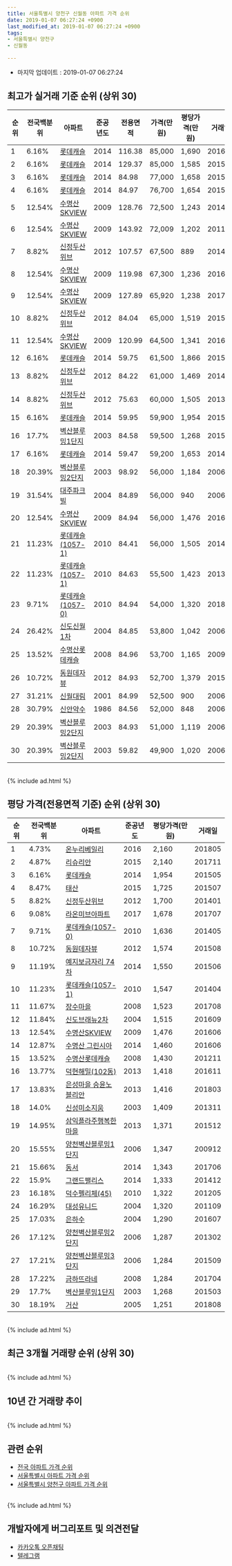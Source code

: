 ```yaml
---
title: 서울특별시 양천구 신월동 아파트 가격 순위
date: 2019-01-07 06:27:24 +0900
last_modified_at: 2019-01-07 06:27:24 +0900
tags:
- 서울특별시 양천구
- 신월동

---
```


* 마지막 업데이트 : 2019-01-07 06:27:24

## 최고가 실거래 기준 순위 (상위 30)


|순위|전국백분위|아파트|준공년도|전용면적|가격(만원)|평당가격(만원)|거래일|
|---|---|---|---|---|---|---|---|
|1|6.16%|[롯데캐슬](https://search.naver.com/search.naver?query=%EC%84%9C%EC%9A%B8%ED%8A%B9%EB%B3%84%EC%8B%9C+%EC%96%91%EC%B2%9C%EA%B5%AC+%EC%8B%A0%EC%9B%94%EB%8F%99+%EB%A1%AF%EB%8D%B0%EC%BA%90%EC%8A%AC)|2014|116.38|85,000|1,690|201603|
|2|6.16%|[롯데캐슬](https://search.naver.com/search.naver?query=%EC%84%9C%EC%9A%B8%ED%8A%B9%EB%B3%84%EC%8B%9C+%EC%96%91%EC%B2%9C%EA%B5%AC+%EC%8B%A0%EC%9B%94%EB%8F%99+%EB%A1%AF%EB%8D%B0%EC%BA%90%EC%8A%AC)|2014|129.37|85,000|1,585|201502|
|3|6.16%|[롯데캐슬](https://search.naver.com/search.naver?query=%EC%84%9C%EC%9A%B8%ED%8A%B9%EB%B3%84%EC%8B%9C+%EC%96%91%EC%B2%9C%EA%B5%AC+%EC%8B%A0%EC%9B%94%EB%8F%99+%EB%A1%AF%EB%8D%B0%EC%BA%90%EC%8A%AC)|2014|84.98|77,000|1,658|201501|
|4|6.16%|[롯데캐슬](https://search.naver.com/search.naver?query=%EC%84%9C%EC%9A%B8%ED%8A%B9%EB%B3%84%EC%8B%9C+%EC%96%91%EC%B2%9C%EA%B5%AC+%EC%8B%A0%EC%9B%94%EB%8F%99+%EB%A1%AF%EB%8D%B0%EC%BA%90%EC%8A%AC)|2014|84.97|76,700|1,654|201501|
|5|12.54%|[수명산SKVIEW](https://search.naver.com/search.naver?query=%EC%84%9C%EC%9A%B8%ED%8A%B9%EB%B3%84%EC%8B%9C+%EC%96%91%EC%B2%9C%EA%B5%AC+%EC%8B%A0%EC%9B%94%EB%8F%99+%EC%88%98%EB%AA%85%EC%82%B0SKVIEW)|2009|128.76|72,500|1,243|201404|
|6|12.54%|[수명산SKVIEW](https://search.naver.com/search.naver?query=%EC%84%9C%EC%9A%B8%ED%8A%B9%EB%B3%84%EC%8B%9C+%EC%96%91%EC%B2%9C%EA%B5%AC+%EC%8B%A0%EC%9B%94%EB%8F%99+%EC%88%98%EB%AA%85%EC%82%B0SKVIEW)|2009|143.92|72,009|1,202|201104|
|7|8.82%|[신정두산위브](https://search.naver.com/search.naver?query=%EC%84%9C%EC%9A%B8%ED%8A%B9%EB%B3%84%EC%8B%9C+%EC%96%91%EC%B2%9C%EA%B5%AC+%EC%8B%A0%EC%9B%94%EB%8F%99+%EC%8B%A0%EC%A0%95%EB%91%90%EC%82%B0%EC%9C%84%EB%B8%8C)|2012|107.57|67,500|889|201401|
|8|12.54%|[수명산SKVIEW](https://search.naver.com/search.naver?query=%EC%84%9C%EC%9A%B8%ED%8A%B9%EB%B3%84%EC%8B%9C+%EC%96%91%EC%B2%9C%EA%B5%AC+%EC%8B%A0%EC%9B%94%EB%8F%99+%EC%88%98%EB%AA%85%EC%82%B0SKVIEW)|2009|119.98|67,300|1,236|201603|
|9|12.54%|[수명산SKVIEW](https://search.naver.com/search.naver?query=%EC%84%9C%EC%9A%B8%ED%8A%B9%EB%B3%84%EC%8B%9C+%EC%96%91%EC%B2%9C%EA%B5%AC+%EC%8B%A0%EC%9B%94%EB%8F%99+%EC%88%98%EB%AA%85%EC%82%B0SKVIEW)|2009|127.89|65,920|1,238|201711|
|10|8.82%|[신정두산위브](https://search.naver.com/search.naver?query=%EC%84%9C%EC%9A%B8%ED%8A%B9%EB%B3%84%EC%8B%9C+%EC%96%91%EC%B2%9C%EA%B5%AC+%EC%8B%A0%EC%9B%94%EB%8F%99+%EC%8B%A0%EC%A0%95%EB%91%90%EC%82%B0%EC%9C%84%EB%B8%8C)|2012|84.04|65,000|1,519|201511|
|11|12.54%|[수명산SKVIEW](https://search.naver.com/search.naver?query=%EC%84%9C%EC%9A%B8%ED%8A%B9%EB%B3%84%EC%8B%9C+%EC%96%91%EC%B2%9C%EA%B5%AC+%EC%8B%A0%EC%9B%94%EB%8F%99+%EC%88%98%EB%AA%85%EC%82%B0SKVIEW)|2009|120.99|64,500|1,341|201607|
|12|6.16%|[롯데캐슬](https://search.naver.com/search.naver?query=%EC%84%9C%EC%9A%B8%ED%8A%B9%EB%B3%84%EC%8B%9C+%EC%96%91%EC%B2%9C%EA%B5%AC+%EC%8B%A0%EC%9B%94%EB%8F%99+%EB%A1%AF%EB%8D%B0%EC%BA%90%EC%8A%AC)|2014|59.75|61,500|1,866|201508|
|13|8.82%|[신정두산위브](https://search.naver.com/search.naver?query=%EC%84%9C%EC%9A%B8%ED%8A%B9%EB%B3%84%EC%8B%9C+%EC%96%91%EC%B2%9C%EA%B5%AC+%EC%8B%A0%EC%9B%94%EB%8F%99+%EC%8B%A0%EC%A0%95%EB%91%90%EC%82%B0%EC%9C%84%EB%B8%8C)|2012|84.22|61,000|1,469|201403|
|14|8.82%|[신정두산위브](https://search.naver.com/search.naver?query=%EC%84%9C%EC%9A%B8%ED%8A%B9%EB%B3%84%EC%8B%9C+%EC%96%91%EC%B2%9C%EA%B5%AC+%EC%8B%A0%EC%9B%94%EB%8F%99+%EC%8B%A0%EC%A0%95%EB%91%90%EC%82%B0%EC%9C%84%EB%B8%8C)|2012|75.63|60,000|1,505|201309|
|15|6.16%|[롯데캐슬](https://search.naver.com/search.naver?query=%EC%84%9C%EC%9A%B8%ED%8A%B9%EB%B3%84%EC%8B%9C+%EC%96%91%EC%B2%9C%EA%B5%AC+%EC%8B%A0%EC%9B%94%EB%8F%99+%EB%A1%AF%EB%8D%B0%EC%BA%90%EC%8A%AC)|2014|59.95|59,900|1,954|201505|
|16|17.7%|[벽산블루밍1단지](https://search.naver.com/search.naver?query=%EC%84%9C%EC%9A%B8%ED%8A%B9%EB%B3%84%EC%8B%9C+%EC%96%91%EC%B2%9C%EA%B5%AC+%EC%8B%A0%EC%9B%94%EB%8F%99+%EB%B2%BD%EC%82%B0%EB%B8%94%EB%A3%A8%EB%B0%8D1%EB%8B%A8%EC%A7%80)|2003|84.58|59,500|1,268|201503|
|17|6.16%|[롯데캐슬](https://search.naver.com/search.naver?query=%EC%84%9C%EC%9A%B8%ED%8A%B9%EB%B3%84%EC%8B%9C+%EC%96%91%EC%B2%9C%EA%B5%AC+%EC%8B%A0%EC%9B%94%EB%8F%99+%EB%A1%AF%EB%8D%B0%EC%BA%90%EC%8A%AC)|2014|59.47|59,200|1,653|201412|
|18|20.39%|[벽산블루밍2단지](https://search.naver.com/search.naver?query=%EC%84%9C%EC%9A%B8%ED%8A%B9%EB%B3%84%EC%8B%9C+%EC%96%91%EC%B2%9C%EA%B5%AC+%EC%8B%A0%EC%9B%94%EB%8F%99+%EB%B2%BD%EC%82%B0%EB%B8%94%EB%A3%A8%EB%B0%8D2%EB%8B%A8%EC%A7%80)|2003|98.92|56,000|1,184|200610|
|19|31.54%|[대주파크빌](https://search.naver.com/search.naver?query=%EC%84%9C%EC%9A%B8%ED%8A%B9%EB%B3%84%EC%8B%9C+%EC%96%91%EC%B2%9C%EA%B5%AC+%EC%8B%A0%EC%9B%94%EB%8F%99+%EB%8C%80%EC%A3%BC%ED%8C%8C%ED%81%AC%EB%B9%8C)|2004|84.89|56,000|940|200603|
|20|12.54%|[수명산SKVIEW](https://search.naver.com/search.naver?query=%EC%84%9C%EC%9A%B8%ED%8A%B9%EB%B3%84%EC%8B%9C+%EC%96%91%EC%B2%9C%EA%B5%AC+%EC%8B%A0%EC%9B%94%EB%8F%99+%EC%88%98%EB%AA%85%EC%82%B0SKVIEW)|2009|84.94|56,000|1,476|201606|
|21|11.23%|[롯데캐슬(1057-1)](https://search.naver.com/search.naver?query=%EC%84%9C%EC%9A%B8%ED%8A%B9%EB%B3%84%EC%8B%9C+%EC%96%91%EC%B2%9C%EA%B5%AC+%EC%8B%A0%EC%9B%94%EB%8F%99+%EB%A1%AF%EB%8D%B0%EC%BA%90%EC%8A%AC%281057-1%29)|2010|84.41|56,000|1,505|201402|
|22|11.23%|[롯데캐슬(1057-1)](https://search.naver.com/search.naver?query=%EC%84%9C%EC%9A%B8%ED%8A%B9%EB%B3%84%EC%8B%9C+%EC%96%91%EC%B2%9C%EA%B5%AC+%EC%8B%A0%EC%9B%94%EB%8F%99+%EB%A1%AF%EB%8D%B0%EC%BA%90%EC%8A%AC%281057-1%29)|2010|84.63|55,500|1,423|201312|
|23|9.71%|[롯데캐슬(1057-0)](https://search.naver.com/search.naver?query=%EC%84%9C%EC%9A%B8%ED%8A%B9%EB%B3%84%EC%8B%9C+%EC%96%91%EC%B2%9C%EA%B5%AC+%EC%8B%A0%EC%9B%94%EB%8F%99+%EB%A1%AF%EB%8D%B0%EC%BA%90%EC%8A%AC%281057-0%29)|2010|84.94|54,000|1,320|201804|
|24|26.42%|[신도신월1차](https://search.naver.com/search.naver?query=%EC%84%9C%EC%9A%B8%ED%8A%B9%EB%B3%84%EC%8B%9C+%EC%96%91%EC%B2%9C%EA%B5%AC+%EC%8B%A0%EC%9B%94%EB%8F%99+%EC%8B%A0%EB%8F%84%EC%8B%A0%EC%9B%941%EC%B0%A8)|2004|84.85|53,800|1,042|200604|
|25|13.52%|[수명산롯데캐슬](https://search.naver.com/search.naver?query=%EC%84%9C%EC%9A%B8%ED%8A%B9%EB%B3%84%EC%8B%9C+%EC%96%91%EC%B2%9C%EA%B5%AC+%EC%8B%A0%EC%9B%94%EB%8F%99+%EC%88%98%EB%AA%85%EC%82%B0%EB%A1%AF%EB%8D%B0%EC%BA%90%EC%8A%AC)|2008|84.96|53,700|1,165|200905|
|26|10.72%|[동원데자뷰](https://search.naver.com/search.naver?query=%EC%84%9C%EC%9A%B8%ED%8A%B9%EB%B3%84%EC%8B%9C+%EC%96%91%EC%B2%9C%EA%B5%AC+%EC%8B%A0%EC%9B%94%EB%8F%99+%EB%8F%99%EC%9B%90%EB%8D%B0%EC%9E%90%EB%B7%B0)|2012|84.93|52,700|1,379|201505|
|27|31.21%|[신월대림](https://search.naver.com/search.naver?query=%EC%84%9C%EC%9A%B8%ED%8A%B9%EB%B3%84%EC%8B%9C+%EC%96%91%EC%B2%9C%EA%B5%AC+%EC%8B%A0%EC%9B%94%EB%8F%99+%EC%8B%A0%EC%9B%94%EB%8C%80%EB%A6%BC)|2001|84.99|52,500|900|200609|
|28|30.79%|[신안약수](https://search.naver.com/search.naver?query=%EC%84%9C%EC%9A%B8%ED%8A%B9%EB%B3%84%EC%8B%9C+%EC%96%91%EC%B2%9C%EA%B5%AC+%EC%8B%A0%EC%9B%94%EB%8F%99+%EC%8B%A0%EC%95%88%EC%95%BD%EC%88%98)|1986|84.56|52,000|848|200603|
|29|20.39%|[벽산블루밍2단지](https://search.naver.com/search.naver?query=%EC%84%9C%EC%9A%B8%ED%8A%B9%EB%B3%84%EC%8B%9C+%EC%96%91%EC%B2%9C%EA%B5%AC+%EC%8B%A0%EC%9B%94%EB%8F%99+%EB%B2%BD%EC%82%B0%EB%B8%94%EB%A3%A8%EB%B0%8D2%EB%8B%A8%EC%A7%80)|2003|84.93|51,000|1,119|200607|
|30|20.39%|[벽산블루밍2단지](https://search.naver.com/search.naver?query=%EC%84%9C%EC%9A%B8%ED%8A%B9%EB%B3%84%EC%8B%9C+%EC%96%91%EC%B2%9C%EA%B5%AC+%EC%8B%A0%EC%9B%94%EB%8F%99+%EB%B2%BD%EC%82%B0%EB%B8%94%EB%A3%A8%EB%B0%8D2%EB%8B%A8%EC%A7%80)|2003|59.82|49,900|1,020|200604|


<br>
{% include ad.html %}
<br>

## 평당 가격(전용면적 기준) 순위 (상위 30)


|순위|전국백분위|아파트|준공년도|평당가격(만원)|거래일|
|---|---|---|---|---|---|
|1|4.73%|[온누리베일리](https://search.naver.com/search.naver?query=%EC%84%9C%EC%9A%B8%ED%8A%B9%EB%B3%84%EC%8B%9C+%EC%96%91%EC%B2%9C%EA%B5%AC+%EC%8B%A0%EC%9B%94%EB%8F%99+%EC%98%A8%EB%88%84%EB%A6%AC%EB%B2%A0%EC%9D%BC%EB%A6%AC)|2016|2,160|201805|
|2|4.87%|[리슈리안](https://search.naver.com/search.naver?query=%EC%84%9C%EC%9A%B8%ED%8A%B9%EB%B3%84%EC%8B%9C+%EC%96%91%EC%B2%9C%EA%B5%AC+%EC%8B%A0%EC%9B%94%EB%8F%99+%EB%A6%AC%EC%8A%88%EB%A6%AC%EC%95%88)|2015|2,140|201711|
|3|6.16%|[롯데캐슬](https://search.naver.com/search.naver?query=%EC%84%9C%EC%9A%B8%ED%8A%B9%EB%B3%84%EC%8B%9C+%EC%96%91%EC%B2%9C%EA%B5%AC+%EC%8B%A0%EC%9B%94%EB%8F%99+%EB%A1%AF%EB%8D%B0%EC%BA%90%EC%8A%AC)|2014|1,954|201505|
|4|8.47%|[태산](https://search.naver.com/search.naver?query=%EC%84%9C%EC%9A%B8%ED%8A%B9%EB%B3%84%EC%8B%9C+%EC%96%91%EC%B2%9C%EA%B5%AC+%EC%8B%A0%EC%9B%94%EB%8F%99+%ED%83%9C%EC%82%B0)|2015|1,725|201507|
|5|8.82%|[신정두산위브](https://search.naver.com/search.naver?query=%EC%84%9C%EC%9A%B8%ED%8A%B9%EB%B3%84%EC%8B%9C+%EC%96%91%EC%B2%9C%EA%B5%AC+%EC%8B%A0%EC%9B%94%EB%8F%99+%EC%8B%A0%EC%A0%95%EB%91%90%EC%82%B0%EC%9C%84%EB%B8%8C)|2012|1,700|201401|
|6|9.08%|[라온미브아파트](https://search.naver.com/search.naver?query=%EC%84%9C%EC%9A%B8%ED%8A%B9%EB%B3%84%EC%8B%9C+%EC%96%91%EC%B2%9C%EA%B5%AC+%EC%8B%A0%EC%9B%94%EB%8F%99+%EB%9D%BC%EC%98%A8%EB%AF%B8%EB%B8%8C%EC%95%84%ED%8C%8C%ED%8A%B8)|2017|1,678|201707|
|7|9.71%|[롯데캐슬(1057-0)](https://search.naver.com/search.naver?query=%EC%84%9C%EC%9A%B8%ED%8A%B9%EB%B3%84%EC%8B%9C+%EC%96%91%EC%B2%9C%EA%B5%AC+%EC%8B%A0%EC%9B%94%EB%8F%99+%EB%A1%AF%EB%8D%B0%EC%BA%90%EC%8A%AC%281057-0%29)|2010|1,636|201405|
|8|10.72%|[동원데자뷰](https://search.naver.com/search.naver?query=%EC%84%9C%EC%9A%B8%ED%8A%B9%EB%B3%84%EC%8B%9C+%EC%96%91%EC%B2%9C%EA%B5%AC+%EC%8B%A0%EC%9B%94%EB%8F%99+%EB%8F%99%EC%9B%90%EB%8D%B0%EC%9E%90%EB%B7%B0)|2012|1,574|201508|
|9|11.19%|[예지보금자리 74차](https://search.naver.com/search.naver?query=%EC%84%9C%EC%9A%B8%ED%8A%B9%EB%B3%84%EC%8B%9C+%EC%96%91%EC%B2%9C%EA%B5%AC+%EC%8B%A0%EC%9B%94%EB%8F%99+%EC%98%88%EC%A7%80%EB%B3%B4%EA%B8%88%EC%9E%90%EB%A6%AC+74%EC%B0%A8)|2014|1,550|201506|
|10|11.23%|[롯데캐슬(1057-1)](https://search.naver.com/search.naver?query=%EC%84%9C%EC%9A%B8%ED%8A%B9%EB%B3%84%EC%8B%9C+%EC%96%91%EC%B2%9C%EA%B5%AC+%EC%8B%A0%EC%9B%94%EB%8F%99+%EB%A1%AF%EB%8D%B0%EC%BA%90%EC%8A%AC%281057-1%29)|2010|1,547|201404|
|11|11.67%|[장수마을](https://search.naver.com/search.naver?query=%EC%84%9C%EC%9A%B8%ED%8A%B9%EB%B3%84%EC%8B%9C+%EC%96%91%EC%B2%9C%EA%B5%AC+%EC%8B%A0%EC%9B%94%EB%8F%99+%EC%9E%A5%EC%88%98%EB%A7%88%EC%9D%84)|2008|1,523|201708|
|12|11.84%|[신도브래뉴2차](https://search.naver.com/search.naver?query=%EC%84%9C%EC%9A%B8%ED%8A%B9%EB%B3%84%EC%8B%9C+%EC%96%91%EC%B2%9C%EA%B5%AC+%EC%8B%A0%EC%9B%94%EB%8F%99+%EC%8B%A0%EB%8F%84%EB%B8%8C%EB%9E%98%EB%89%B42%EC%B0%A8)|2004|1,515|201609|
|13|12.54%|[수명산SKVIEW](https://search.naver.com/search.naver?query=%EC%84%9C%EC%9A%B8%ED%8A%B9%EB%B3%84%EC%8B%9C+%EC%96%91%EC%B2%9C%EA%B5%AC+%EC%8B%A0%EC%9B%94%EB%8F%99+%EC%88%98%EB%AA%85%EC%82%B0SKVIEW)|2009|1,476|201606|
|14|12.87%|[수명산 그린시아](https://search.naver.com/search.naver?query=%EC%84%9C%EC%9A%B8%ED%8A%B9%EB%B3%84%EC%8B%9C+%EC%96%91%EC%B2%9C%EA%B5%AC+%EC%8B%A0%EC%9B%94%EB%8F%99+%EC%88%98%EB%AA%85%EC%82%B0+%EA%B7%B8%EB%A6%B0%EC%8B%9C%EC%95%84)|2014|1,460|201606|
|15|13.52%|[수명산롯데캐슬](https://search.naver.com/search.naver?query=%EC%84%9C%EC%9A%B8%ED%8A%B9%EB%B3%84%EC%8B%9C+%EC%96%91%EC%B2%9C%EA%B5%AC+%EC%8B%A0%EC%9B%94%EB%8F%99+%EC%88%98%EB%AA%85%EC%82%B0%EB%A1%AF%EB%8D%B0%EC%BA%90%EC%8A%AC)|2008|1,430|201211|
|16|13.77%|[덕현해밀(102동)](https://search.naver.com/search.naver?query=%EC%84%9C%EC%9A%B8%ED%8A%B9%EB%B3%84%EC%8B%9C+%EC%96%91%EC%B2%9C%EA%B5%AC+%EC%8B%A0%EC%9B%94%EB%8F%99+%EB%8D%95%ED%98%84%ED%95%B4%EB%B0%80%28102%EB%8F%99%29)|2013|1,418|201611|
|17|13.83%|[은성마을 승윤노블리안](https://search.naver.com/search.naver?query=%EC%84%9C%EC%9A%B8%ED%8A%B9%EB%B3%84%EC%8B%9C+%EC%96%91%EC%B2%9C%EA%B5%AC+%EC%8B%A0%EC%9B%94%EB%8F%99+%EC%9D%80%EC%84%B1%EB%A7%88%EC%9D%84+%EC%8A%B9%EC%9C%A4%EB%85%B8%EB%B8%94%EB%A6%AC%EC%95%88)|2013|1,416|201803|
|18|14.0%|[신성미소지움](https://search.naver.com/search.naver?query=%EC%84%9C%EC%9A%B8%ED%8A%B9%EB%B3%84%EC%8B%9C+%EC%96%91%EC%B2%9C%EA%B5%AC+%EC%8B%A0%EC%9B%94%EB%8F%99+%EC%8B%A0%EC%84%B1%EB%AF%B8%EC%86%8C%EC%A7%80%EC%9B%80)|2003|1,409|201311|
|19|14.95%|[삼익플라주행복한마을](https://search.naver.com/search.naver?query=%EC%84%9C%EC%9A%B8%ED%8A%B9%EB%B3%84%EC%8B%9C+%EC%96%91%EC%B2%9C%EA%B5%AC+%EC%8B%A0%EC%9B%94%EB%8F%99+%EC%82%BC%EC%9D%B5%ED%94%8C%EB%9D%BC%EC%A3%BC%ED%96%89%EB%B3%B5%ED%95%9C%EB%A7%88%EC%9D%84)|2013|1,371|201512|
|20|15.55%|[양천벽산블루밍1단지](https://search.naver.com/search.naver?query=%EC%84%9C%EC%9A%B8%ED%8A%B9%EB%B3%84%EC%8B%9C+%EC%96%91%EC%B2%9C%EA%B5%AC+%EC%8B%A0%EC%9B%94%EB%8F%99+%EC%96%91%EC%B2%9C%EB%B2%BD%EC%82%B0%EB%B8%94%EB%A3%A8%EB%B0%8D1%EB%8B%A8%EC%A7%80)|2006|1,347|200912|
|21|15.66%|[동서](https://search.naver.com/search.naver?query=%EC%84%9C%EC%9A%B8%ED%8A%B9%EB%B3%84%EC%8B%9C+%EC%96%91%EC%B2%9C%EA%B5%AC+%EC%8B%A0%EC%9B%94%EB%8F%99+%EB%8F%99%EC%84%9C)|2014|1,343|201706|
|22|15.9%|[그랜드팰리스](https://search.naver.com/search.naver?query=%EC%84%9C%EC%9A%B8%ED%8A%B9%EB%B3%84%EC%8B%9C+%EC%96%91%EC%B2%9C%EA%B5%AC+%EC%8B%A0%EC%9B%94%EB%8F%99+%EA%B7%B8%EB%9E%9C%EB%93%9C%ED%8C%B0%EB%A6%AC%EC%8A%A4)|2014|1,333|201412|
|23|16.18%|[덕수펠리체(45)](https://search.naver.com/search.naver?query=%EC%84%9C%EC%9A%B8%ED%8A%B9%EB%B3%84%EC%8B%9C+%EC%96%91%EC%B2%9C%EA%B5%AC+%EC%8B%A0%EC%9B%94%EB%8F%99+%EB%8D%95%EC%88%98%ED%8E%A0%EB%A6%AC%EC%B2%B4%2845%29)|2010|1,322|201205|
|24|16.29%|[대성유니드](https://search.naver.com/search.naver?query=%EC%84%9C%EC%9A%B8%ED%8A%B9%EB%B3%84%EC%8B%9C+%EC%96%91%EC%B2%9C%EA%B5%AC+%EC%8B%A0%EC%9B%94%EB%8F%99+%EB%8C%80%EC%84%B1%EC%9C%A0%EB%8B%88%EB%93%9C)|2004|1,320|201109|
|25|17.03%|[은하수](https://search.naver.com/search.naver?query=%EC%84%9C%EC%9A%B8%ED%8A%B9%EB%B3%84%EC%8B%9C+%EC%96%91%EC%B2%9C%EA%B5%AC+%EC%8B%A0%EC%9B%94%EB%8F%99+%EC%9D%80%ED%95%98%EC%88%98)|2004|1,290|201607|
|26|17.12%|[양천벽산블루밍2단지](https://search.naver.com/search.naver?query=%EC%84%9C%EC%9A%B8%ED%8A%B9%EB%B3%84%EC%8B%9C+%EC%96%91%EC%B2%9C%EA%B5%AC+%EC%8B%A0%EC%9B%94%EB%8F%99+%EC%96%91%EC%B2%9C%EB%B2%BD%EC%82%B0%EB%B8%94%EB%A3%A8%EB%B0%8D2%EB%8B%A8%EC%A7%80)|2006|1,287|201302|
|27|17.21%|[양천벽산블루밍3단지](https://search.naver.com/search.naver?query=%EC%84%9C%EC%9A%B8%ED%8A%B9%EB%B3%84%EC%8B%9C+%EC%96%91%EC%B2%9C%EA%B5%AC+%EC%8B%A0%EC%9B%94%EB%8F%99+%EC%96%91%EC%B2%9C%EB%B2%BD%EC%82%B0%EB%B8%94%EB%A3%A8%EB%B0%8D3%EB%8B%A8%EC%A7%80)|2006|1,284|201509|
|28|17.22%|[금하뜨라네](https://search.naver.com/search.naver?query=%EC%84%9C%EC%9A%B8%ED%8A%B9%EB%B3%84%EC%8B%9C+%EC%96%91%EC%B2%9C%EA%B5%AC+%EC%8B%A0%EC%9B%94%EB%8F%99+%EA%B8%88%ED%95%98%EB%9C%A8%EB%9D%BC%EB%84%A4)|2008|1,284|201704|
|29|17.7%|[벽산블루밍1단지](https://search.naver.com/search.naver?query=%EC%84%9C%EC%9A%B8%ED%8A%B9%EB%B3%84%EC%8B%9C+%EC%96%91%EC%B2%9C%EA%B5%AC+%EC%8B%A0%EC%9B%94%EB%8F%99+%EB%B2%BD%EC%82%B0%EB%B8%94%EB%A3%A8%EB%B0%8D1%EB%8B%A8%EC%A7%80)|2003|1,268|201503|
|30|18.19%|[거산](https://search.naver.com/search.naver?query=%EC%84%9C%EC%9A%B8%ED%8A%B9%EB%B3%84%EC%8B%9C+%EC%96%91%EC%B2%9C%EA%B5%AC+%EC%8B%A0%EC%9B%94%EB%8F%99+%EA%B1%B0%EC%82%B0)|2005|1,251|201808|


<br>
{% include ad.html %}
<br>

## 최근 3개월 거래량 순위 (상위 30)


<div style="width:100%;">
    <canvas id="deal_count_ranking" height="286"></canvas>
</div>


<script>
new Chart(document.getElementById("deal_count_ranking"), {
    type: 'horizontalBar',
    data: {
        labels: ['신월시영', '신안파크', '길훈', '유림웰스빌', '코아루2단지', '벽산블루밍1단지', '태헌(신월프라자)', '금강', '신안약수', '은성', '빛여울', '삼익플라주', '청송', '그린아트빌', '환희', '금용', '탑건진선미', '보금자리', '코아루1단지', '수명산SKVIEW', '금하뜨라네', '롯데캐슬'],
        datasets: [{
            label: '실거래 수',
            data: [6, 3, 2, 2, 2, 1, 1, 1, 1, 1, 1, 1, 1, 1, 1, 1, 1, 1, 1, 1, 1, 1],
            borderColor: "rgba(255, 0, 128, 1)",
            backgroundColor: "rgba(255, 0, 128, 0.5)",
            fill: false,
        }]
    },
    options: {
        responsive: true,
        title: {
            display: true,
            text: '최근 3개월 거래량 순위'
        },
        tooltips: {
            mode: 'index',
            intersect: false,
            callbacks: {
                title: function(tooltipItems, data) {
                    return "실거래 수:";
                },
                label: function(tooltipItem, data) {
                    return data.labels[tooltipItem.index] + ": " + tooltipItem.xLabel;
                }
            }
        },
        hover: {
            mode: 'nearest',
            intersect: true
        },
        scales: {
            xAxes: [{
                display: true,
                scaleLabel: {
                    display: true,
                    labelString: '실거래 수'
                },
                ticks: {
                    suggestedMin: 0,
                }
            }],
            yAxes: [{
                display: true,
                ticks: {
                    autoSkip: false,
                    callback: function(value, index, values) {
                        if (value.length > 15)
                            return value.substr(0, 13) + "...";
                        else
                            return value;
                    }
                },
                scaleLabel: {
                    display: false,
                }
            }]
        }
    }
});

</script>


<br>
{% include ad.html %}
<br>

## 10년 간 거래량 추이


<div style="width:100%;">
    <canvas id="deal_progress" height="250"></canvas>
</div>

<script>
new Chart(document.getElementById("deal_progress"), {
    type: 'line',
    data: {
        labels: ['200901','200902','200903','200904','200905','200906','200907','200908','200909','200910','200911','200912','201001','201002','201003','201004','201005','201006','201007','201008','201009','201010','201011','201012','201101','201102','201103','201104','201105','201106','201107','201108','201109','201110','201111','201112','201201','201202','201203','201204','201205','201206','201207','201208','201209','201210','201211','201212','201301','201302','201303','201304','201305','201306','201307','201308','201309','201310','201311','201312','201401','201402','201403','201404','201405','201406','201407','201408','201409','201410','201411','201412','201501','201502','201503','201504','201505','201506','201507','201508','201509','201510','201511','201512','201601','201602','201603','201604','201605','201606','201607','201608','201609','201610','201611','201612','201701','201702','201703','201704','201705','201706','201707','201708','201709','201710','201711','201712','201801','201802','201803','201804','201805','201806','201807','201808','201809','201810','201811','201812','201901'],
        datasets: [{
            label: '실거래 수',
            pointRadius: 1,
            data: [19, 33, 38, 52, 68, 68, 78, 106, 113, 73, 48, 39, 61, 46, 53, 39, 30, 29, 25, 27, 31, 45, 57, 61, 65, 71, 80, 48, 42, 29, 31, 57, 58, 46, 30, 28, 24, 34, 40, 46, 35, 27, 28, 22, 58, 28, 49, 30, 33, 33, 58, 59, 59, 50, 35, 55, 70, 72, 53, 58, 70, 76, 82, 48, 56, 46, 55, 67, 98, 83, 56, 67, 101, 143, 235, 156, 123, 137, 157, 127, 108, 124, 83, 63, 70, 62, 155, 110, 132, 132, 122, 133, 147, 132, 88, 63, 46, 59, 97, 82, 107, 131, 113, 61, 68, 67, 81, 67, 96, 97, 107, 80, 83, 78, 74, 173, 106, 56, 29, 3, 0],
            borderColor: "rgba(255, 201, 14, 1)",
            backgroundColor: "rgba(255, 201, 14, 0.5)",
            fill: true,
        }]
    },
    options: {
        responsive: true,
        title: {
            display: true,
            text: '10년간 거래량 추이'
        },
        tooltips: {
            mode: 'index',
            intersect: false,
        },
        hover: {
            mode: 'nearest',
            intersect: true
        },
        scales: {
            xAxes: [{
                display: true,
                scaleLabel: {
                    display: true,
                    labelString: '년/월'
                }
            }],
            yAxes: [{
                display: true,
                ticks: {
                    suggestedMin: 0,
                },
                scaleLabel: {
                    display: true,
                    labelString: '실거래 수'
                }
            }]
        }
    }
});

</script>


<br>
{% include ad.html %}
<br>

## 관련 순위

- [전국 아파트 가격 순위](https://inasie.github.io/apt-ranking/전국)
- [서울특별시 아파트 가격 순위](https://inasie.github.io/apt-ranking/서울특별시)
- [서울특별시 양천구 아파트 가격 순위](https://inasie.github.io/apt-ranking/서울특별시-양천구)


<br>
{% include ad.html %}
<br>

## 개발자에게 버그리포트 및 의견전달

- [카카오톡 오픈채팅](https://open.kakao.com/o/gLJUAP4)
- [텔레그램](https://t.me/inasie)


